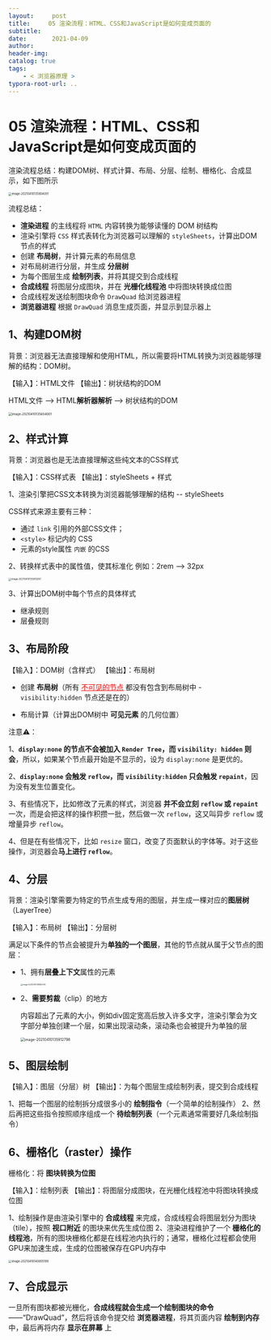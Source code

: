 ```yaml
---
layout:     post
title:     05 渲染流程：HTML、CSS和JavaScript是如何变成页面的
subtitle:  
date:       2021-04-09
author:     
header-img: 
catalog: true
tags:
    - < 浏览器原理 >
typora-root-url: ..
---
```



# 05 渲染流程：HTML、CSS和JavaScript是如何变成页面的

渲染流程总结：构建DOM树、样式计算、布局、分层、绘制、栅格化、合成显示，如下图所示

<img src="/../img/assets_2019/image-20210410135604001.png" alt="image-20210410135604001" style="zoom:40%;" />

流程总结：
-   **渲染进程** 的主线程将 `HTML` 内容转换为能够读懂的 DOM 树结构
-   渲染引擎将 `CSS` 样式表转化为浏览器可以理解的 `styleSheets`，计算出DOM节点的样式
-   创建 **布局树**，并计算元素的布局信息
-   对布局树进行分层，并生成 **分层树**
-   为每个图层生成 **绘制列表**，并将其提交到合成线程
-   **合成线程** 将图层分成图块，并在 **光栅化线程池** 中将图块转换成位图
-   合成线程发送绘制图块命令 `DrawQuad` 给浏览器进程
-   **浏览器进程** 根据 `DrawQuad` 消息生成页面，并显示到显示器上


## 1、构建DOM树

背景：浏览器无法直接理解和使用HTML，所以需要将HTML转换为浏览器能够理解的结构：DOM树。

【输入】：HTML文件
【输出】：树状结构的DOM

HTML文件 --> HTML**解析器解析** --> 树状结构的DOM

<img src="/../img/assets_2019/image-20210410135738520.png" alt="image-20210410135604001" style="zoom:43%;" />



## 2、样式计算
背景：浏览器也是无法直接理解这些纯文本的CSS样式

【输入】：CSS样式表
【输出】：styleSheets + 样式

1、渲染引擎把CSS文本转换为浏览器能够理解的结构 -- styleSheets

CSS样式来源主要有三种：
-   通过 `link` 引用的外部CSS文件；
-   ` <style> ` 标记内的 CSS
-   元素的style属性 `内嵌` 的CSS

2、转换样式表中的属性值，使其标准化
例如：2rem --> 32px

<img src="/../img/assets_2019/image-20210410135810291.png" alt="image-20210410135810291" style="zoom:33%;" />

3、计算出DOM树中每个节点的具体样式

-   继承规则
-   层叠规则

## 3、布局阶段

【输入】：DOM树（含样式）
【输出】：布局树

- 创建 **布局树**（所有 <span style="color:red"><u>不可见的节点</u></span> 都没有包含到布局树中 - `visibility:hidden` 节点还是在的）

- 布局计算（计算出DOM树中 **可见元素** 的几何位置）


注意⚠️：

1、**`display:none` 的节点不会被加入 `Render Tree`，而 `visibility: hidden` 则会**，所以，如果某个节点最开始是不显示的，设为 `display:none` 是更优的。

2、**`display:none` 会触发 `reflow`，而 `visibility:hidden` 只会触发 `repaint`**，因为没有发生位置变化。

3、有些情况下，比如修改了元素的样式，浏览器 **并不会立刻 `reflow`  或 `repaint`** 一次，而是会把这样的操作积攒一批，然后做一次 `reflow`，这又叫异步 `reflow` 或增量异步 `reflow`。

4、但是在有些情况下，比如 `resize` 窗口，改变了页面默认的字体等。对于这些操作，浏览器会**马上进行  `reflow`**。

## 4、分层
背景：渲染引擎需要为特定的节点生成专用的图层，并生成一棵对应的**图层树**（LayerTree）

【输入】：布局树
【输出】：分层树

满足以下条件的节点会被提升为**单独的一个图层**，其他的节点就从属于父节点的图层：
- 1、拥有**层叠上下文**属性的元素

    <img src="/../img/assets_2019/image-20210410135850074.png" alt="image-20210410135850074" style="zoom:25%;" />

- 2、**需要剪裁**（clip）的地方
  
    内容超出了元素的大小，例如div固定宽高后放入许多文字，渲染引擎会为文字部分单独创建一个层，如果出现滚动条，滚动条也会被提升为单独的层
    
    <img src="/../img/assets_2019/image-20210410135912798.png" alt="image-20210410135912798" style="zoom:50%;" />


## 5、图层绘制

【输入】：图层（分层）树
【输出】：为每个图层生成绘制列表，提交到合成线程

1、把每一个图层的绘制拆分成很多小的 **绘制指令**（一个简单的绘制操作）
2、然后再把这些指令按照顺序组成一个 **待绘制列表**（一个元素通常需要好几条绘制指令）

## 6、栅格化（raster）操作
栅格化：将 **图块转换为位图**

【输入】：绘制列表
【输出】：将图层分成图块，在光栅化线程池中将图块转换成位图

1、绘制操作是由渲染引擎中的 **合成线程** 来完成，合成线程会将图层划分为图块（tile），按照 **视口附近** 的图块来优先生成位图
2、渲染进程维护了一个 **栅格化的线程池**，所有的图块栅格化都是在线程池内执行的；通常，栅格化过程都会使用GPU来加速生成，生成的位图被保存在GPU内存中

<img src="/../img/assets_2019/image-20210410140005169.png" alt="image-20210410140005169" style="zoom:40%;" />


## 7、合成显示

一旦所有图块都被光栅化，**合成线程就会生成一个绘制图块的命令**——“DrawQuad”，然后将该命令提交给 **浏览器进程**，将其页面内容 **绘制到内存** 中，最后再将内存 **显示在屏幕** 上

